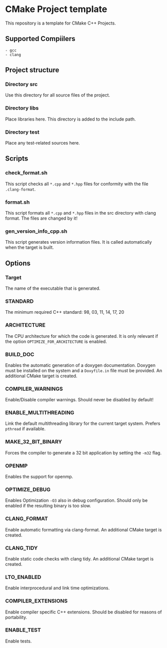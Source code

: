 # CMake Project template

This repository is a template for CMake C++ Projects.

## Supported Compiilers

    - gcc
    - clang

## Project structure

### Directory src
Use this directory for all source files of the project.

### Directory libs
Place libraries here. This directory is added to the include path.

### Directory test
Place any test-related sources here.

## Scripts

### check_format.sh
This script checks all ```*.cpp``` and ```*.hpp``` files for conformity with the file ```.clang-format```.

### format.sh
This script formats all ```*.cpp``` and ```*.hpp``` files in the src directory with clang format.
The files are changed by it!

### gen_version_info_cpp.sh
This script generates version information files.
It is called automatically when the target is built.

## Options

### Target
The name of the executable that is generated.

### STANDARD
The minimum required C++ standard: 98, 03, 11, 14, 17, 20

### ARCHITECTURE
The CPU architecture for which the code is generated.
It is only relevant if the option ```OPTIMIZE_FOR_ARCHITECTURE``` is enabled.

### BUILD_DOC
Enables the automatic generation of a doxygen documentation.
Doxygen must be installed on the system and a ```Doxyfile.in``` file must be provided.
An additional CMake target is created.

### COMPILER_WARNINGS
Enable/Disable compiler warnings.
Should never be disabled by default!

### ENABLE_MULTITHREADING
Link the default multithreading library for the current target system.
Prefers ```pthread``` if available.

### MAKE_32_BIT_BINARY
Forces the compiler to generate a 32 bit application by setting the ```-m32``` flag.

### OPENMP
Enables the support for openmp.

### OPTIMIZE_DEBUG
Enables Optimization ```-O3``` also in debug configuration.
Should only be enabled if the resulting binary is too slow.

### CLANG_FORMAT
Enable automatic formatting via clang-format.
An additional CMake target is created.

### CLANG_TIDY
Enable static code checks with clang tidy.
An additional CMake target is created.

### LTO_ENABLED
Enable interprocedural and link time optimizations.

### COMPILER_EXTENSIONS
Enable compiler specific C++ extensions.
Should be disabled for reasons of portability.

### ENABLE_TEST
Enable tests.

